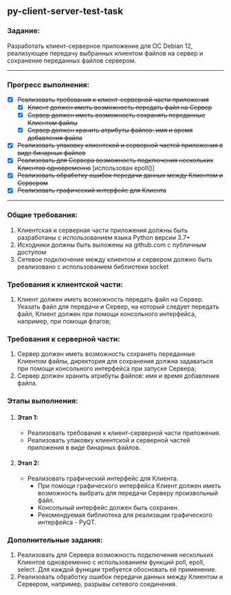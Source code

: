 ## py-client-server-test-task

### Задание:

Разработать клиент-серверное приложение для ОС Debian 12, реализующее передачу выбранных клиентом файлов на сервер и сохранение переданных файлов сервером.

---

### Прогресс выполнения:
- [x] ~~Реализовать требования к клиент-серверной части приложения~~
    - [x] ~~Клиент должен иметь возможность передать файл на Сервер~~
    - [x] ~~Сервер должен иметь возможность сохранять переданные Клиентом файлы~~
    - [x] ~~Сервер должен хранить атрибуты файлов: имя и время добавления файла~~
- [x] ~~Реализовать упаковку клиентской и серверной частей приложения в виде бинарных файлов~~
- [x] ~~Реализовать для Сервера возможность подключения нескольких Клиентов одновременно~~ \[использован epoll()]
- [x] ~~Реализовать обработку ошибок передачи данных между Клиентом и Сервером~~
- [x] ~~Реализовать графический интерфейс для Клиента~~

---

### Общие требования:

1. Клиентская и серверная части приложения должны быть разработаны с использованием языка Python версии 3.7+
2. Исходники должны быть выложены на github.com с публичным доступом
3. Сетевое подключение между клиентом и сервером должно быть реализовано с использованием библиотеки socket


### Требования к клиентской части:

1. Клиент должен иметь возможность передать файл на Сервер. Указать файл для передачи и Сервер, на который следует передать файл, Клиент должен при помощи консольного интерфейса, например, при помощи флагов;


### Требования к серверной части:

1. Сервер должен иметь возможность сохранять переданные Клиентом файлы, директория для сохранения должна задаваться при помощи консольного интерфейса при запуске Сервера;
2. Сервер должен хранить атрибуты файлов: имя и время добавления файла.


### Этапы выполнения:

1. #### Этап 1:
   - Реализовать требования к клиент-серверной части приложения.
   - Реализовать упаковку клиентской и серверной частей приложения в виде бинарных файлов.

2. #### Этап 2:
   - Реализовать графический интерфейс для Клиента. 
     - При помощи графического интерфейса Клиент должен иметь возможность выбрать для передачи Серверу произвольный файл. 
     - Консольный интерфейс должен быть сохранен. 
     - Рекомендуемая библиотека для реализации графического интерфейса - PyQT.

  
### Дополнительные задания:

1. Реализовать для Сервера возможность подключения нескольких Клиентов одновременно с использованием функций poll, epoll, select. Для каждой функции требуется обосновать её применение.
2. Реализовать обработку ошибок передачи данных между Клиентом и Сервером, например, разрывы сетевого соединения.
